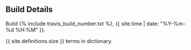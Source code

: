 ---
---
<a id="build" name="build"></a>

## Build Details

Build {% include travis_build_number.txt %}, {{ site.time | date: "%Y-%m-%d %H:%M" }}.

{{ site.definitions.size }} terms in dictionary.